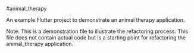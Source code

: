 #animal_therapy

An example Flutter project to demonstrate an animal therapy application.

Note: This is a demonstration file to illustrate the refactoring process. This file does not contain actual code but is a starting point for refactoring the animal_therapy application.